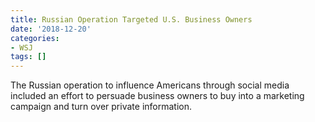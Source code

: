 ```yaml
---
title: Russian Operation Targeted U.S. Business Owners
date: '2018-12-20'
categories:
- WSJ
tags: []
---
```

The Russian operation to influence Americans through social media included an effort to persuade business owners to buy into a marketing campaign and turn over private information.